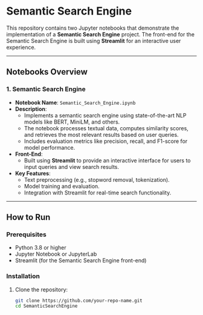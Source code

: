 # Semantic Search Engine

This repository contains two Jupyter notebooks that demonstrate the implementation of a **Semantic Search Engine** project. The front-end for the Semantic Search Engine is built using **Streamlit** for an interactive user experience.

---

## Notebooks Overview

### 1. **Semantic Search Engine**
- **Notebook Name**: `Semantic_Search_Engine.ipynb`
- **Description**: 
  - Implements a semantic search engine using state-of-the-art NLP models like BERT, MiniLM, and others.
  - The notebook processes textual data, computes similarity scores, and retrieves the most relevant results based on user queries.
  - Includes evaluation metrics like precision, recall, and F1-score for model performance.
- **Front-End**: 
  - Built using **Streamlit** to provide an interactive interface for users to input queries and view search results.
- **Key Features**:
  - Text preprocessing (e.g., stopword removal, tokenization).
  - Model training and evaluation.
  - Integration with Streamlit for real-time search functionality.


---

## How to Run

### Prerequisites
- Python 3.8 or higher
- Jupyter Notebook or JupyterLab
- Streamlit (for the Semantic Search Engine front-end)

### Installation
1. Clone the repository:
   ```bash
   git clone https://github.com/your-repo-name.git
   cd SemanticSearchEngine
